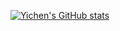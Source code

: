 <!--
**LAnselet/LAnselet** is a ✨ _special_ ✨ repository because its `README.md` (this file) appears on your GitHub profile.

Here are some ideas to get you started:

- 🔭 I’m currently working on ...
- 🌱 I’m currently learning ...
- 👯 I’m looking to collaborate on ...
- 🤔 I’m looking for help with ...
- 💬 Ask me about ...
- 📫 How to reach me: ...
- 😄 Pronouns: ...
- ⚡ Fun fact: ...
-->
[![Yichen's GitHub stats](https://github-readme-stats.vercel.app/api?username=LAnselet&count_private=true&show_icons=true&theme=react)](https://github.com/LAnselet/github-readme-stats)
